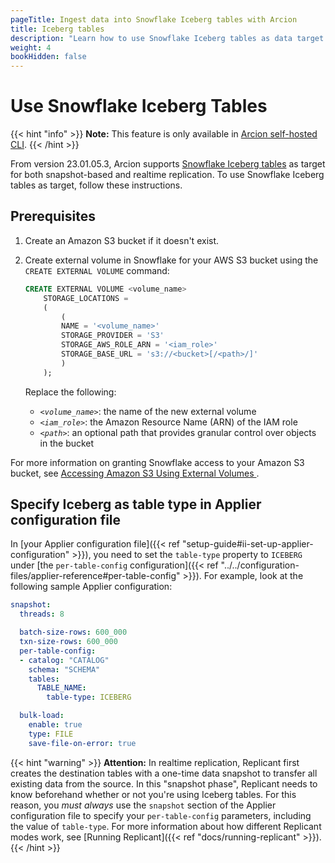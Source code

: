 ```yaml
---
pageTitle: Ingest data into Snowflake Iceberg tables with Arcion
title: Iceberg tables
description: "Learn how to use Snowflake Iceberg tables as data target with Arcion."
weight: 4
bookHidden: false
---
```


# Use Snowflake Iceberg Tables
{{< hint "info" >}}
**Note:** This feature is only available in [Arcion self-hosted CLI](https://www.arcion.io/self-hosted).
{{< /hint >}}

From version 23.01.05.3, Arcion supports [Snowflake Iceberg tables]((https://docs.snowflake.com/en/LIMITEDACCESS/tables-iceberg.html)) as target for both snapshot-based and realtime replication. To use Snowflake Iceberg tables as target, follow these instructions.

## Prerequisites

1. Create an Amazon S3 bucket if it doesn't exist.

2. Create external volume in Snowflake for your AWS S3 bucket using the `CREATE EXTERNAL VOLUME` command:

    ```SQL
    CREATE EXTERNAL VOLUME <volume_name>
        STORAGE_LOCATIONS =
        (
            (
            NAME = '<volume_name>'
            STORAGE_PROVIDER = 'S3'
            STORAGE_AWS_ROLE_ARN = '<iam_role>'
            STORAGE_BASE_URL = 's3://<bucket>[/<path>/]'
            )
        ); 
    ```

    Replace the following:

    - *`<volume_name>`*: the name of the new external volume
    - *`<iam_role>`*: the Amazon Resource Name (ARN) of the IAM role
    - *`<path>`*: an optional path that provides granular control over objects in the bucket 

For more information on granting Snowflake access to your Amazon S3 bucket, see [Accessing Amazon S3 Using External Volumes
](https://docs.snowflake.com/en/LIMITEDACCESS/table-external-volume-s3.html).

## Specify Iceberg as table type in Applier configuration file
In [your Applier configuration file]({{< ref "setup-guide#ii-set-up-applier-configuration" >}}), you need to set the `table-type` property to `ICEBERG` under [the `per-table-config` configuration]({{< ref "../../configuration-files/applier-reference#per-table-config" >}}). For example, look at the following sample Applier configuration:

```YAML
snapshot:
  threads: 8

  batch-size-rows: 600_000
  txn-size-rows: 600_000
  per-table-config:
  - catalog: "CATALOG"
    schema: "SCHEMA"
    tables:
      TABLE_NAME:
        table-type: ICEBERG

  bulk-load:
    enable: true
    type: FILE
    save-file-on-error: true
```

{{< hint "warning" >}} **Attention:** In realtime replication, Replicant first creates the destination tables with a one-time data snapshot to transfer all existing data from the source. In this "snapshot phase", Replicant needs to know beforehand whether or not you're using Iceberg tables. For this reason, you _must always_ use the `snapshot` section of the Applier configuration file to specify your `per-table-config` parameters, including the value of `table-type`. For more information about how different Replicant modes work, see [Running Replicant]({{< ref "docs/running-replicant" >}}).
{{< /hint >}}
